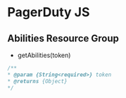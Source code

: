 # PagerDuty JS

## Abilities Resource Group

* getAbilities(token)

```javascript
/**
* @param {String<required>} token
* @returns {Object}
*/
```
